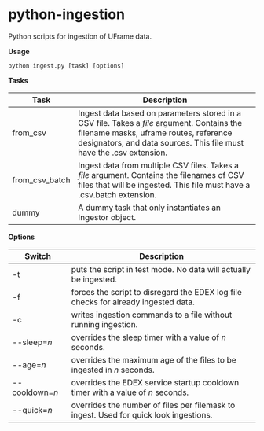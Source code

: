 # python-ingestion
Python scripts for ingestion of UFrame data.

**Usage**

    python ingest.py [task] [options]

**Tasks**

| Task           | Description |
| -------------- | ----------- |
| from_csv       | Ingest data based on parameters stored in a CSV file. Takes a *file* argument. Contains the filename masks, uframe routes, reference designators, and data sources. This file must have the .csv extension. |
| from_csv_batch | Ingest data from multiple CSV files. Takes a *file* argument. Contains the filenames of CSV files that will be ingested. This file must have a .csv.batch extension.|
| dummy          | A dummy task that only instantiates an Ingestor object. |

**Options**

| Switch          | Description |
| --------------- | ----------- |
| -t              | puts the script in test mode. No data will actually be ingested.|
| -f              | forces the script to disregard the EDEX log file checks for already ingested data. |
| -c              | writes ingestion commands to a file without running ingestion. |
| --sleep=*n*     | overrides the sleep timer with a value of *n* seconds. |
| --age=*n*       | overrides the maximum age of the files to be ingested in *n* seconds. |
| --cooldown=*n*  | overrides the EDEX service startup cooldown timer with a value of *n* seconds. |
| --quick=*n*     | overrides the number of files per filemask to ingest. Used for quick look ingestions. |
